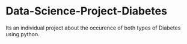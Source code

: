 # Data-Science-Project-Diabetes
Its an individual project about the occurence of both types of Diabetes using python.
